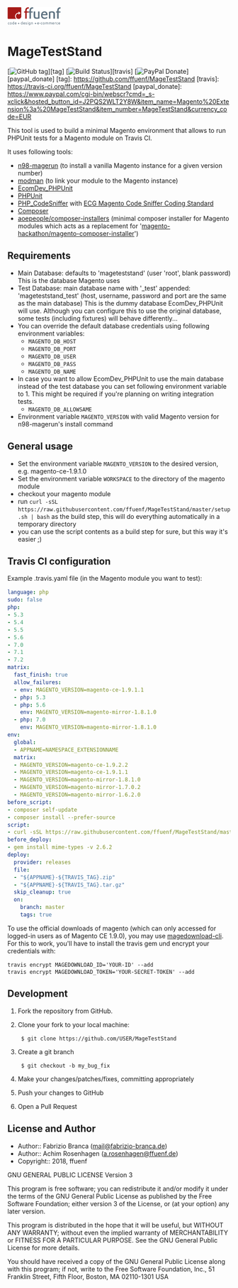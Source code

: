 <a href="http://www.ffuenf.de" title="ffuenf - code • design • e-commerce"><img src="https://github.com/ffuenf/Ffuenf_Common/blob/master/skin/adminhtml/default/default/ffuenf/ffuenf.png" alt="ffuenf - code • design • e-commerce" /></a>

MageTestStand
=============
[![GitHub tag](https://img.shields.io/github/tag/ffuenf/MageTestStand.svg)][tag]
[![Build Status](https://img.shields.io/travis/ffuenf/MageTestStand.svg)][travis]
[![PayPal Donate](https://img.shields.io/badge/paypal-donate-blue.svg)][paypal_donate]
[tag]: https://github.com/ffuenf/MageTestStand
[travis]: https://travis-ci.org/ffuenf/MageTestStand
[paypal_donate]: https://www.paypal.com/cgi-bin/webscr?cmd=_s-xclick&hosted_button_id=J2PQS2WLT2Y8W&item_name=Magento%20Extension%3a%20MageTestStand&item_number=MageTestStand&currency_code=EUR

This tool is used to build a minimal Magento environment that allows to run PHPUnit tests for a Magento module on Travis CI.

It uses following tools:
- [n98-magerun](https://github.com/netz98/n98-magerun) (to install a vanilla Magento instance for a given version number)
- [modman](https://github.com/colinmollenhour/modman) (to link your module to the Magento instance)
- [EcomDev_PHPUnit](https://github.com/ecomdev/EcomDev_PHPUnit)
- [PHPUnit](https://phpunit.de/)
- [PHP_CodeSniffer](https://github.com/squizlabs/PHP_CodeSniffer) with [ECG Magento Code Sniffer Coding Standard](https://github.com/magento-ecg/coding-standard)
- [Composer](https://getcomposer.org/)
- [aoepeople/composer-installers](https://github.com/AOEpeople/composer-installers) (minimal composer installer for Magento modules which acts as a replacement for '[magento-hackathon/magento-composer-installer](https://github.com/magento-hackathon/magento-composer-installer)')

Requirements
------------

- Main Database: defaults to 'mageteststand' (user 'root', blank password) This is the database Magento uses
- Test Database: main database name with '_test' appended: 'mageteststand_test' (host, username, password and port are the same as the main database) This is the dummy database EcomDev_PHPUnit will use. Although you can configure this to use the original database, some tests (including fixtures) will behave differently...
- You can override the default database credentials using following environment variables:
  - `MAGENTO_DB_HOST`
  - `MAGENTO_DB_PORT`
  - `MAGENTO_DB_USER`
  - `MAGENTO_DB_PASS`
  - `MAGENTO_DB_NAME`
- In case you want to allow EcomDev_PHPUnit to use the main database instead of the test database you can set following environment variable to 1. This might be required if you're planning on writing integration tests.
  - `MAGENTO_DB_ALLOWSAME`
- Environment variable `MAGENTO_VERSION` with valid Magento version for n98-magerun's install command

General usage
-------------

- Set the environment variable `MAGENTO_VERSION` to the desired version, e.g. magento-ce-1.9.1.0
- Set the environment variable `WORKSPACE` to the directory of the magento module
- checkout your magento module
- run `curl -sSL https://raw.githubusercontent.com/ffuenf/MageTestStand/master/setup.sh | bash` as the build step, this will do everything automatically in a temporary directory
- you can use the script contents as a build step for sure, but this way it's easier ;)

Travis CI configuration
-----------------------

Example .travis.yaml file (in the Magento module you want to test):

```yml
language: php
sudo: false
php:
- 5.3
- 5.4
- 5.5
- 5.6
- 7.0
- 7.1
- 7.2
matrix:
  fast_finish: true
  allow_failures:
  - env: MAGENTO_VERSION=magento-ce-1.9.1.1
  - php: 5.3
  - php: 5.6
    env: MAGENTO_VERSION=magento-mirror-1.8.1.0
  - php: 7.0
    env: MAGENTO_VERSION=magento-mirror-1.8.1.0
env:
  global:
  - APPNAME=NAMESPACE_EXTENSIONNAME
  matrix:
  - MAGENTO_VERSION=magento-ce-1.9.2.2
  - MAGENTO_VERSION=magento-ce-1.9.1.1
  - MAGENTO_VERSION=magento-mirror-1.8.1.0
  - MAGENTO_VERSION=magento-mirror-1.7.0.2
  - MAGENTO_VERSION=magento-mirror-1.6.2.0
before_script:
- composer self-update
- composer install --prefer-source
script:
- curl -sSL https://raw.githubusercontent.com/ffuenf/MageTestStand/master/setup.sh | bash
before_deploy:
- gem install mime-types -v 2.6.2
deploy:
  provider: releases
  file:
  - "${APPNAME}-${TRAVIS_TAG}.zip"
  - "${APPNAME}-${TRAVIS_TAG}.tar.gz"
  skip_cleanup: true
  on:
    branch: master
    tags: true
```

To use the official downloads of magento (which can only accessed for logged-in users as of Magento CE 1.9.0),
you may use [magedownload-cli](https://github.com/steverobbins/magedownload-cli/).
For this to work, you'll have to install the travis gem und encrypt your credentials with:

```
travis encrypt MAGEDOWNLOAD_ID='YOUR-ID' --add
travis encrypt MAGEDOWNLOAD_TOKEN='YOUR-SECRET-TOKEN' --add
```

Development
-----------
1. Fork the repository from GitHub.
2. Clone your fork to your local machine:

        $ git clone https://github.com/USER/MageTestStand

3. Create a git branch

        $ git checkout -b my_bug_fix

4. Make your changes/patches/fixes, committing appropriately
5. Push your changes to GitHub
6. Open a Pull Request

License and Author
------------------

- Author:: Fabrizio Branca (<mail@fabrizio-branca.de>)
- Author:: Achim Rosenhagen (<a.rosenhagen@ffuenf.de>)
- Copyright:: 2018, ffuenf

GNU GENERAL PUBLIC LICENSE Version 3

This program is free software; you can redistribute it and/or modify
it under the terms of the GNU General Public License as published by
the Free Software Foundation; either version 3 of the License, or
(at your option) any later version.

This program is distributed in the hope that it will be useful,
but WITHOUT ANY WARRANTY; without even the implied warranty of
MERCHANTABILITY or FITNESS FOR A PARTICULAR PURPOSE.  See the
GNU General Public License for more details.

You should have received a copy of the GNU General Public License
along with this program; if not, write to the Free Software Foundation,
Inc., 51 Franklin Street, Fifth Floor, Boston, MA 02110-1301  USA
